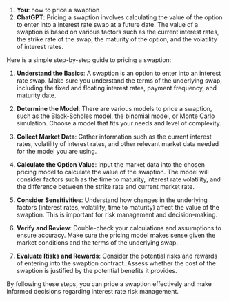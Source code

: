 1. **You**: how to price a swaption
2. **ChatGPT**: Pricing a swaption involves calculating the value of the option to enter into a interest rate swap at a future date. The value of a swaption is based on various factors such as the current interest rates, the strike rate of the swap, the maturity of the option, and the volatility of interest rates.

Here is a simple step-by-step guide to pricing a swaption:

1. **Understand the Basics**: A swaption is an option to enter into an interest rate swap. Make sure you understand the terms of the underlying swap, including the fixed and floating interest rates, payment frequency, and maturity date.

2. **Determine the Model**: There are various models to price a swaption, such as the Black-Scholes model, the binomial model, or Monte Carlo simulation. Choose a model that fits your needs and level of complexity.

3. **Collect Market Data**: Gather information such as the current interest rates, volatility of interest rates, and other relevant market data needed for the model you are using.

4. **Calculate the Option Value**: Input the market data into the chosen pricing model to calculate the value of the swaption. The model will consider factors such as the time to maturity, interest rate volatility, and the difference between the strike rate and current market rate.

5. **Consider Sensitivities**: Understand how changes in the underlying factors (interest rates, volatility, time to maturity) affect the value of the swaption. This is important for risk management and decision-making.

6. **Verify and Review**: Double-check your calculations and assumptions to ensure accuracy. Make sure the pricing model makes sense given the market conditions and the terms of the underlying swap.

7. **Evaluate Risks and Rewards**: Consider the potential risks and rewards of entering into the swaption contract. Assess whether the cost of the swaption is justified by the potential benefits it provides.

By following these steps, you can price a swaption effectively and make informed decisions regarding interest rate risk management.